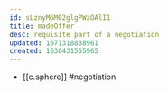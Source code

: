 ```yaml
---
id: sLznyM6M02glgPWzOAlI1
title: madeOffer
desc: requisite part of a negotiation
updated: 1671318838961
created: 1636431555965
---
```




- [[c.sphere]] #negotiation

